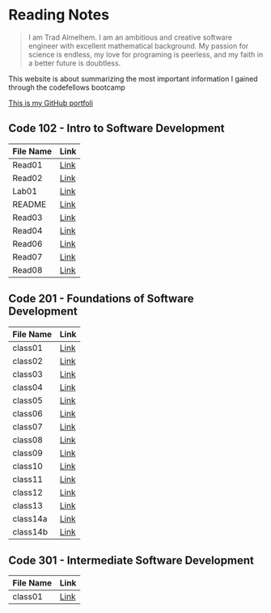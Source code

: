 # Reading Notes

> I am Trad Almelhem. I am an ambitious and creative software engineer with excellent
mathematical background. My passion for science is endless, my love for
programing is peerless, and my faith in a better future is doubtless.

This website is about summarizing the most important information I gained through the codefellows bootcamp

[This is my GitHub portfoli](https://github.com/tradalhariri)

## Code 102 - Intro to Software Development

| File Name   | Link                         |
| ----------- | -----------                  |
| Read01      | [Link](102/read01.md)        |
| Read02      | [Link](102/read02.md)        |
| Lab01       | [Link](102/lab01.md)         |
| README      | [Link](102/README.md)        |
| Read03      | [Link](102/read03.md)        |
| Read04      | [Link](102/read04.md)        |
| Read06      | [Link](102/read06.md)        |
| Read07      | [Link](102/read07.md)        |
| Read08      | [Link](102/read08.md)        |



## Code 201 - Foundations of Software Development

| File Name   | Link                      |
| ----------- | -----------               |
| class01     | [Link](201/class-01.md)   |
| class02     | [Link](201/class-02.md)   |
| class03     | [Link](201/class-03.md)   |
| class04     | [Link](201/class-04.md)   |
| class05     | [Link](201/class-05.md)   |
| class06     | [Link](201/class-06.md)   |
| class07     | [Link](201/class-07.md)   |
| class08     | [Link](201/class-08.md)   |
| class09     | [Link](201/class-09.md)   |
| class10     | [Link](201/class-10.md)   |
| class11     | [Link](201/class-11.md)   |
| class12     | [Link](201/class-12.md)   |
| class13     | [Link](201/class-13.md)   |
| class14a    | [Link](201/class-14a.md)  |
| class14b    | [Link](201/class-14b.md)  |


## Code 301 - Intermediate Software Development

| File Name   | Link                      |
| ----------- | -----------               |
| class01     | [Link](301/class-01.md)   |




